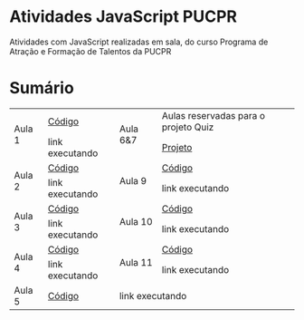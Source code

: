 # Atividades JavaScript PUCPR
Atividades com JavaScript realizadas em sala, do curso Programa de Atração e Formação de Talentos da PUCPR

# Sumário

<table>
    <tr><td rowspan="2">Aula 1</td><td><a href="https://github.com/Salgado2004/Atividades_JavaScript_PUCPR/tree/main/aula1">Código</a></td><td rowspan="2">Aula 6&7</td><td>Aulas reservadas para o projeto Quiz</td></tr>
    <tr><td>link executando</td><td><a href="https://github.com/Salgado2004/Quiz-Javascript">Projeto</a></td></tr>
    <tr><td rowspan="2">Aula 2</td><td><a href="https://github.com/Salgado2004/Atividades_JavaScript_PUCPR/tree/main/aula2">Código</a></td><td rowspan="2">Aula 9</td><td><a href="https://github.com/Salgado2004/Atividades_JavaScript_PUCPR/tree/main/aula9">Código</a></td></tr>
    <tr><td>link executando</td><td>link executando</td></tr>
    <tr><td rowspan="2">Aula 3</td><td><a href="https://github.com/Salgado2004/Atividades_JavaScript_PUCPR/tree/main/aula3">Código</a></td><td rowspan="2">Aula 10</td><td><a href="https://github.com/Salgado2004/Atividades_JavaScript_PUCPR/tree/main/aula10">Código</a></td></tr>
    <tr><td>link executando</td><td>link executando</td></tr>
    <tr><td rowspan="2">Aula 4</td><td><a href="https://github.com/Salgado2004/Atividades_JavaScript_PUCPR/tree/main/aula4">Código</a></td><td rowspan="2">Aula 11</td><td><a href="https://github.com/Salgado2004/Atividades_JavaScript_PUCPR/tree/main/aula11">Código</a></td></tr>
    <tr><td>link executando</td><td>link executando</td></tr>
    <tr><td>Aula 5</td><td><a href="https://github.com/Salgado2004/Atividades_JavaScript_PUCPR/tree/main/aula5">Código</a></td><td colspan="2">link executando</td></tr>
</table>




